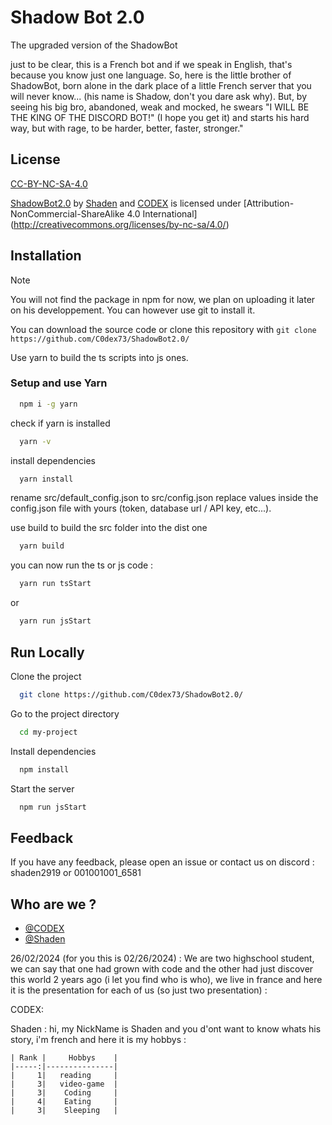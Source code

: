 # Shadow Bot 2.0

The upgraded version of the ShadowBot

 just to be clear, this is a French bot and if we speak in English, that's because you know just one language. So, here is the little brother of ShadowBot, born alone in the dark place of a little French server that you will never know... (his name is Shadow, don't you dare ask why). But, by seeing his big bro, abandoned, weak and mocked, he swears "I WILL BE THE KING OF THE DISCORD BOT!" (I hope you get it) and starts his hard way, but with rage, to be harder, better, faster, stronger."

<!-- TODO : maybe write a short story about shadow bot 1.0 and his brother ? -->
## License

[CC-BY-NC-SA-4.0](https://creativecommons.org/licenses/by-nc-sa/4.0/)


[ShadowBot2.0](https://github.com/C0dex73/ShadowBot2.0/) by [Shaden](https://github.com/Shaden919) and [CODEX](https://github.com/C0dex73) is licensed under [Attribution-NonCommercial-ShareAlike 4.0 International[](https://mirrors.creativecommons.org/presskit/icons/cc.svg?ref=chooser-v)[](https://mirrors.creativecommons.org/presskit/icons/by.svg?ref=chooser-v1)[](https://mirrors.creativecommons.org/presskit/icons/nc.svg?ref=chooser-v1)[](https://mirrors.creativecommons.org/presskit/icons/sa.svg?ref=chooser-v1)](http://creativecommons.org/licenses/by-nc-sa/4.0/)

## Installation

> [!NOTE]
> You will not find the package in npm for now, we plan on uploading it later on his developpement. You can however use git to install it.

You can download the source code or clone this repository with `git clone https://github.com/C0dex73/ShadowBot2.0/`

Use yarn to build the ts scripts into js ones.

### Setup and use Yarn

```bash
  npm i -g yarn
```


check if yarn is installed
```bash
  yarn -v
```

install dependencies
```bash
  yarn install
```

rename src/default_config.json to src/config.json
replace values inside the config.json file with yours (token, database url / API key, etc...).

use build to build the src folder into the dist one
```bash
  yarn build
```

you can now run the ts or js code :
```bash
  yarn run tsStart
```
or
```bash
  yarn run jsStart
```

## Run Locally

Clone the project

```bash
  git clone https://github.com/C0dex73/ShadowBot2.0/
```

Go to the project directory

```bash
  cd my-project
```

Install dependencies

```bash
  npm install
```

Start the server

```bash
  npm run jsStart
```


## Feedback

If you have any feedback, please open an issue or contact us on discord : shaden2919 or 001001001_6581


## Who are we ?

- [@CODEX](https://www.github.com/C0dex73)
- [@Shaden](https://www.github.com/Shaden919)

26/02/2024 (for you this is 02/26/2024) : We are two highschool student, we can say that one had grown with code and the other had just discover this world 2 years ago
(i let you find who is who), we live in france and here it is the presentation for each of us (so just two presentation) :

  CODEX: 


  Shaden : hi, my NickName is Shaden and you d'ont want to know whats his story, i'm french and here it is my hobbys :

    | Rank |     Hobbys    |
    |-----:|---------------|
    |     1|   reading     |
    |     3|   video-game  |
    |     3|    Coding     |
    |     4|    Eating     |
    |     3|    Sleeping   |



<!-- TODO : add description -->